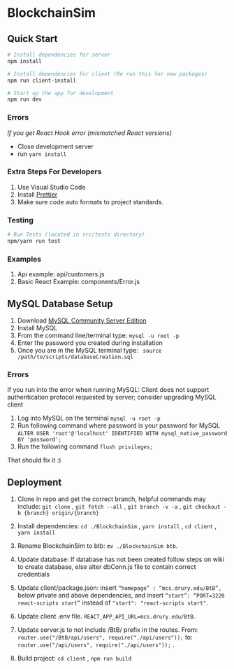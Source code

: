 <!-- @format -->

# BlockchainSim

## Quick Start

```bash
# Install dependencies for server
npm install

# Install dependencies for client (Re run this for new packages)
npm run client-install

# Start up the app for development
npm run dev
```

### Errors
_If you get React Hook error (mismatched React versions)_
- Close development server
- run ```yarn install```

### Extra Steps For Developers 

1. Use Visual Studio Code
2. Install [Prettier](https://marketplace.visualstudio.com/items?itemName=esbenp.prettier-vscode)
3. Make sure code auto formats to project standards.

### Testing

```bash
# Run Tests (located in src/tests directory)
npm/yarn run test
```

### Examples

1. Api example: api/customers.js
2. Basic React Example: components/Error.js

## MySQL Database Setup

1. Download [MySQL Community Server Edition](https://dev.mysql.com/downloads/mysql/)
2. Install MySQL
3. From the command line/terminal type: ```mysql -u root -p```
4. Enter the password you created during installation
5. Once you are in the MySQL terminal type: ``` source /path/to/scripts/databaseCreation.sql```

### Errors
If you run into the error when running MySQL: Client does not support authentication protocol requested by server; consider upgrading MySQL client
1. Log into MySQL on the terminal ```mysql -u root -p```
2. Run following command where password is your password for MySQL ```ALTER USER 'root'@'localhost' IDENTIFIED WITH mysql_native_password BY 'password';```
3. Run the following command ```flush privileges;```

That should fix it :)

## Deployment

1. Clone in repo and get the correct branch, helpful commands may include: ```git clone``` , ```git fetch --all``` , ```git branch -v -a``` , ```git checkout -b {branch} origin/{branch}```
2. Install dependencies: ```cd ./BlockchainSim``` , ```yarn install``` , ```cd client``` , ```yarn install```
3. Rename BlockchainSim to btb: ```mv ./BlockchainSim btb```.
4. Update database: If database has not been created follow steps on wiki to create database, else alter dbConn.js file to contain correct credentials
5. Update client/package.json: insert ```“homepage” : “mcs.drury.edu/BtB”,``` below private and above dependencies, and insert ```“start”: “PORT=3220 react-scripts start”``` instead of ```"start": "react-scripts start"```.
6. Update client .env file. ```REACT_APP_API_URL=mcs.drury.edu/BtB```.
7. Update server.js to not include /BtB/ prefix in the routes. From: ```router.use("/BtB/api/users", require("./api/users"));``` to: ```router.use("/api/users", require("./api/users"));``` .

8. Build project: ```cd client``` , ```npm run build```
